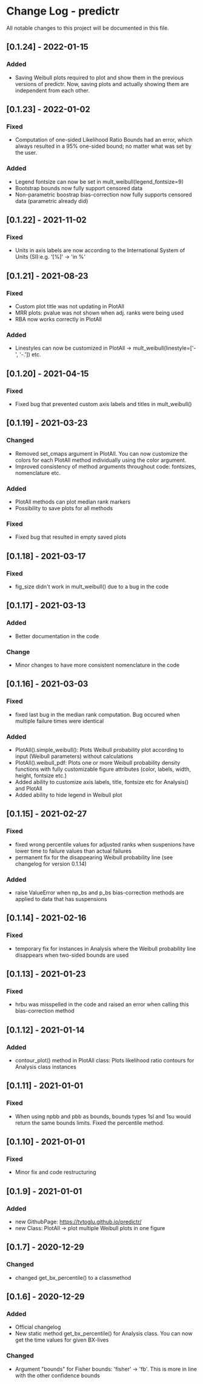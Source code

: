
# Change Log - predictr
All notable changes to this project will be documented in this file.

## [0.1.24] - 2022-01-15
 
### Added
 - Saving Weibull plots required to plot and show them in the previous versions of predictr. Now, saving plots and actually showing them are independent from each other.
 
## [0.1.23] - 2022-01-02
 
### Fixed
 - Computation of one-sided Likelihood Ratio Bounds had an error, which always resulted in a 95% one-sided bound; no matter what was set by the user.

### Added
 - Legend fontsize can now be set in mult_weibull(legend_fontsize=9)
 - Bootstrap bounds now fully support censored data
 - Non-parametric boostrap bias-correction now fully supports censored data (parametric already did)

## [0.1.22] - 2021-11-02
 
### Fixed
 - Units in axis labels are now according to the International System of Units (SI):e.g. '[%]' -> 'in %'


## [0.1.21] - 2021-08-23
 
### Fixed
 - Custom plot title was not updating in PlotAll
 - MRR plots: pvalue was not shown when adj. ranks were being used
 - RBA now works correctly in PlotAll
 
### Added
 - Linestyles can now be customized  in PlotAll -> mult_weibull(linestyle=['-', '-.']) etc.


## [0.1.20] - 2021-04-15
 
### Fixed
 - Fixed bug that prevented custom axis labels and titles in mult_weibull()

## [0.1.19] - 2021-03-23
 
### Changed
 - Removed set_cmaps argument in PlotAll. You can now customize the colors for each PlotAll method individually using the color argument.
 - Improved consistency of method arguments throughout code: fontsizes, nomenclature etc.

### Added
 - PlotAll methods can plot median rank markers
 - Possibility to save plots for all methods

### Fixed
 - Fixed bug that resulted in empty saved plots

## [0.1.18] - 2021-03-17
 
### Fixed
 - fig_size didn't work in mult_weibull() due to a bug in the code

## [0.1.17] - 2021-03-13
 
### Added
 - Better documentation in the code

### Change
 - Minor changes to have more consistent nomenclature in the code

## [0.1.16] - 2021-03-03
 
### Fixed
 - fixed last bug in the median rank computation. Bug occured when multiple failure times were identical

### Added
 - PlotAll().simple_weibull(): Plots Weibull probability plot according to input (Weibull parameters) without calculations
 - PlotAll().weibull_pdf: Plots one or more Weibull probability density functions with fully customizable figure attributes (color, labels, width, height, fontsize etc.)
 - Added ability to customize axis labels, title, fontsize etc for Analysis() and PlotAll
 - Added ability to hide legend in Weibull plot

## [0.1.15] - 2021-02-27
 
### Fixed
 - fixed wrong percentile values for adjusted ranks when suspenions have lower time to failure values than actual failures
 - permanent fix for the disappearing Weibull probability line (see changelog for version 0.1.14)

### Added
 - raise ValueError when np_bs and p_bs bias-correction methods are applied to data that has suspensions

## [0.1.14] - 2021-02-16
 
### Fixed
 - temporary fix for instances in Analysis where the Weibull probability line disappears when two-sided bounds are used
 
## [0.1.13] - 2021-01-23
 
### Fixed
 - hrbu was misspelled in the code and raised an error when calling this bias-correction method

## [0.1.12] - 2021-01-14
 
### Added
 - contour_plot() method in PlotAll class: Plots likelihood ratio contours for Analysis class instances

## [0.1.11] - 2021-01-01
 
### Fixed
 - When using npbb and pbb as bounds, bounds types 1sl and 1su would return the same bounds limits. Fixed the percentile method.

## [0.1.10] - 2021-01-01
 
### Fixed
 - Minor fix and code restructuring

## [0.1.9] - 2021-01-01
 
### Added
 - new GithubPage: https://tvtoglu.github.io/predictr/
 - new Class: PlotAll -> plot multiple Weibull plots in one figure

## [0.1.7] - 2020-12-29
  
### Changed
 - changed get_bx_percentile() to a classmethod

## [0.1.6] - 2020-12-29
 
### Added
- Official changelog
- New static method get_bx_percentile() for Analysis class. You can now get the time values for given BX-lives

### Changed
  
- Argument "bounds" for Fisher bounds: 'fisher' -> 'fb'. This is more in line with the other confidence bounds
